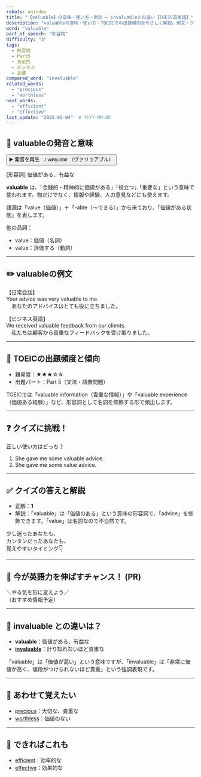 ```yaml
---
robots: noindex
title: "【valuable】の意味・使い方・例文 ― invaluableとの違い【TOEIC英単語】"
description: "valuableの意味・使い方・TOEICでの出題傾向をやさしく解説。例文・クイズ付きでinvaluableとの違いもわかりやすく学べます。"
word: "valuable"
part_of_speech: "形容詞"
difficulty: "3"
tags:
  - 形容詞
  - Part5
  - 肯定的
  - ビジネス
  - 会議
compared_word: "invaluable"
related_words:
  - "precious"
  - "worthless"
next_words:
  - "efficient"
  - "effective"
last_update: "2025-05-04"  # YYYY-MM-DD
---
```


## 🔰 valuableの発音と意味

<button class="play-audio" onclick="playTTS('valuable')">
  <span class="play-audio-main">
    ▶️ 発音を再生　/ˈvæljuəbl/
  </span>
  <span class="play-audio-sub">
    （ヴァリュアブル）
  </span>
</button>

[形容詞] 価値がある、有益な

**valuable** は、「金銭的・精神的に価値がある」「役立つ」「重要な」という意味で使われます。物だけでなく、情報や経験、人の意見などにも使えます。

語源は「value（価値）」＋「-able（～できる）」から来ており、「価値がある状態」を表します。

他の品詞：  
- value：価値（名詞）
- value：評価する（動詞）

---

## ✏️ valuableの例文

【日常会話】  
Your advice was very valuable to me.  
　あなたのアドバイスはとても役に立ちました。

【ビジネス英語】  
We received valuable feedback from our clients.  
　私たちは顧客から貴重なフィードバックを受け取りました。

---

## 🎯 TOEICの出題頻度と傾向

- 難易度：★★★☆☆
- 出題パート：Part 5（文法・語彙問題）

TOEICでは「valuable information（貴重な情報）」や「valuable experience（価値ある経験）」など、形容詞として名詞を修飾する形で頻出します。

---

## ❓ クイズに挑戦！

正しい使い方はどっち？

1. She gave me some valuable advice.  
2. She gave me some value advice.

---

## ✅ クイズの答えと解説

- 正解：**1**
- 解説：「valuable」は「価値のある」という意味の形容詞で、「advice」を修飾できます。「value」は名詞なので不自然です。

少し迷ったあなたも、  
カンタンだったあなたも、  
覚えやすいタイミング👇️

---

## 🚀 今が英語力を伸ばすチャンス！ (PR)

<div class="info-center">
＼やる気を形に変えよう／<br>  
（おすすめ情報予定）
</div>

---

## 🤔  invaluable との違いは？

- **valuable**：価値がある、有益な
- **[invaluable](/word/invaluable)**：計り知れないほど貴重な

「valuable」は「価値が高い」という意味ですが、「invaluable」は「非常に価値が高く、値段がつけられないほど貴重」という強調表現です。

---

## 🧩 あわせて覚えたい

- [precious](/word/precious)：大切な、貴重な
- [worthless](/word/worthless)：価値のない

---

## 📖 できればこれも

- [efficient](/word/efficient)：効率的な
- [effective](/word/effective)：効果的な

<!-- cvid: aid31_bid12 -->
